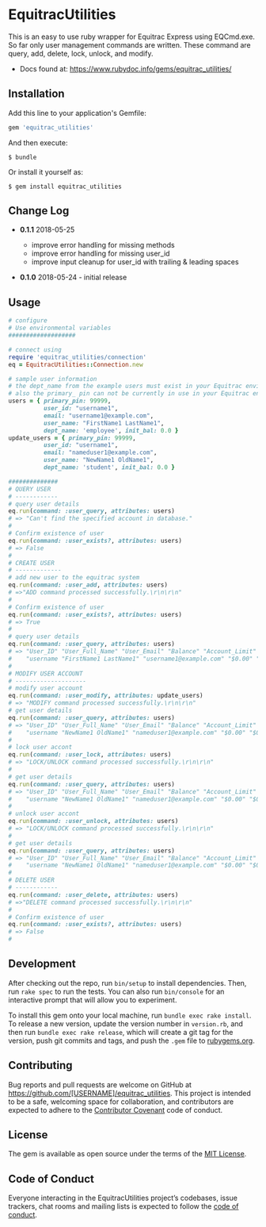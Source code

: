 # EquitracUtilities

This is an easy to use ruby wrapper for Equitrac Express using EQCmd.exe.  
So far only user management commands are written. These command are query, add, delete, lock, unlock, and modify.

* Docs found at: https://www.rubydoc.info/gems/equitrac_utilities/


## Installation

Add this line to your application's Gemfile:

```ruby
gem 'equitrac_utilities'
```

And then execute:

    $ bundle

Or install it yourself as:

    $ gem install equitrac_utilities

## Change Log

* **0.1.1** 2018-05-25
  - improve error handling for missing methods
  - improve error handling for missing user_id
  - improve input cleanup for user_id with trailing & leading spaces

* **0.1.0** 2018-05-24 - initial release

## Usage

```ruby
# configure
# Use environmental variables
###################

# connect using
require 'equitrac_utilities/connection'
eq = EquitracUtilities::Connection.new

# sample user information
# the dept_name from the example users must exist in your Equitrac environment
# also the primary_ pin can not be currently in use in your Equitrac environment
users = { primary_pin: 99999,
          user_id: "username1",
          email: "username1@example.com",
          user_name: "FirstName1 LastName1",
          dept_name: 'employee', init_bal: 0.0 }
update_users = { primary_pin: 99999,
          user_id: "username1",
          email: "nameduser1@example.com",
          user_name: "NewName1 OldName1",
          dept_name: 'student', init_bal: 0.0 }

##############
# QUERY USER
# ------------
# query user details
eq.run(command: :user_query, attributes: users)
# => "Can't find the specified account in database."
#
# Confirm existence of user
eq.run(command: :user_exists?, attributes: users)
# => False
#
# CREATE USER
# -------------
# add new user to the equitrac system
eq.run(command: :user_add, attributes: users)
# =>"ADD command processed successfully.\r\n\r\n"
#
# Confirm existence of user
eq.run(command: :user_exists?, attributes: users)
# => True
#
# query user details
eq.run(command: :user_query, attributes: users)
# => "User_ID" "User_Full_Name" "User_Email" "Balance" "Account_Limit" "Account_Status"
#    "username "FirstName1 LastName1" "username1@example.com" "$0.00" "$0.00" "Unlocked"
#
# MODIFY USER ACCOUNT
# --------------------
# modify user account
eq.run(command: :user_modify, attributes: update_users)
# => "MODIFY command processed successfully.\r\n\r\n"
# get user details
eq.run(command: :user_query, attributes: users)
# => "User_ID" "User_Full_Name" "User_Email" "Balance" "Account_Limit" "Account_Status"
#    "username "NewName1 OldName1" "nameduser1@example.com" "$0.00" "$0.00" "Unlocked"
#
# lock user accont
eq.run(command: :user_lock, attributes: users)
# => "LOCK/UNLOCK command processed successfully.\r\n\r\n"
#
# get user details
eq.run(command: :user_query, attributes: users)
# => "User_ID" "User_Full_Name" "User_Email" "Balance" "Account_Limit" "Account_Status"
#    "username "NewName1 OldName1" "nameduser1@example.com" "$0.00" "$0.00" "Locked"
#
# unlock user accont
eq.run(command: :user_unlock, attributes: users)
# => "LOCK/UNLOCK command processed successfully.\r\n\r\n"
#
# get user details
eq.run(command: :user_query, attributes: users)
# => "User_ID" "User_Full_Name" "User_Email" "Balance" "Account_Limit" "Account_Status"
#    "username "NewName1 OldName1" "nameduser1@example.com" "$0.00" "$0.00" "Unocked"
#
# DELETE USER
# ------------
eq.run(command: :user_delete, attributes: users)
# =>"DELETE command processed successfully.\r\n\r\n"
#
# Confirm existence of user
eq.run(command: :user_exists?, attributes: users)
# => False
#


```

## Development

After checking out the repo, run `bin/setup` to install dependencies. Then, run `rake spec` to run the tests. You can also run `bin/console` for an interactive prompt that will allow you to experiment.

To install this gem onto your local machine, run `bundle exec rake install`. To release a new version, update the version number in `version.rb`, and then run `bundle exec rake release`, which will create a git tag for the version, push git commits and tags, and push the `.gem` file to [rubygems.org](https://rubygems.org).

## Contributing

Bug reports and pull requests are welcome on GitHub at https://github.com/[USERNAME]/equitrac_utilities. This project is intended to be a safe, welcoming space for collaboration, and contributors are expected to adhere to the [Contributor Covenant](http://contributor-covenant.org) code of conduct.

## License

The gem is available as open source under the terms of the [MIT License](https://opensource.org/licenses/MIT).

## Code of Conduct

Everyone interacting in the EquitracUtilities project’s codebases, issue trackers, chat rooms and mailing lists is expected to follow the [code of conduct](https://github.com/[USERNAME]/equitrac_utilities/blob/master/CODE_OF_CONDUCT.md).

